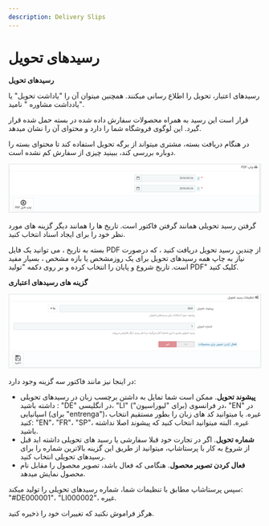 ```yaml
---
description: Delivery Slips
---
```


# رسیدهای تحویل

**رسیدهای تحویل**

رسیدهای اعتبار، تحویل را اطلاع رسانی میکنند. همچنین میتوان آن را "یاداشت تحویل" یا "یادداشت مشاوره " نامید.

قرار است این رسید به همراه محصولات سفارش داده شده در بسته حمل شده قرار گیرد. این لوگوی فروشگاه شما را دارد و محتوای آن را نشان میدهد.

در هنگام دریافت بسته، مشتری میتواند از برگه تحویل استفاده کند تا محتوای بسته را دوباره بررسی کند، ببینید چیزی از سفارش کم نشده است.

![](../../../../.gitbook/assets/image%20%2851%29.png)

گرفتن رسید تحویلی همانند گرفتن فاکتور است. تاریخ ها را همانند دیگر گزینه های مورد نظر خود را برای ایجاد اسناد انتخاب کنید.

بسته به تاریخ ، می توانید یک فایل PDF از چندین رسید تحویل دریافت کنید ، که درصورت نیاز به چاپ همه رسیدهای تحویل برای یک روزمشخص یا بازه مشخص ، بسیار مفید است. تاریخ شروع و پایان را انتخاب کرده و بر روی دکمه "تولید PDF" کلیک کنید.

**گزینه های رسیدهای اعتباری**

![](../../../../.gitbook/assets/image%20%2846%29.png)

در اینجا نیز مانند فاکتور سه گزینه وجود دارد:

* **پیشوند تحویل**. ممکن است شما تمایل به داشتن برچسب زبان در رسیدهای تحویلی داشته باشید : "DE" در انگلیسی، "LI" در فرانسوی \(برای "لیوراسیون"\)، "EN" در اسپانیایی \(برای "entrenga"\)، غیره. یا میتوانید کد های زبان را بطور مستقیم انتخاب کنید: "EN"، "FR"، "SP"، غیره. البته میتوانید انتخاب کنید که پیشوند اصلا نداشته باشید.
* **شماره تحویل**. اگر در تجارت خود قبلا سفارشی یا رسید های تحویلی داشته اید قبل از شروع به کار با پرستاشاپ، میتوانید از طریق این گزینه بالاترین شماره را برای رسیدهای تحویلی انتخاب کنید.
* **فعال کردن تصویر محصول**. هنگامی که فعال باشد، تصویر محصول را مقابل نام محصول نمایش میدهد.

سپس پرستاشاپ مطابق با تنظیمات شما، شماره رسیدهای تحویلی را تولید میکند: "\#DE000001"، "LI000002"، غیره.

هرگز فراموش نکنید که تغییرات خود را ذخیره کنید.

